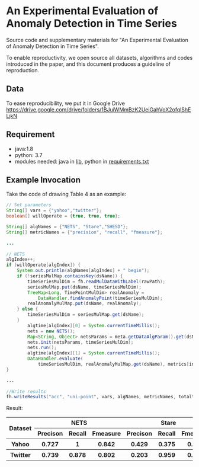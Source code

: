 # An Experimental Evaluation of Anomaly Detection in Time Series

Source code and supplementary materials for "An Experimental Evaluation of Anomaly Detection in Time Series".

To enable reproductivity, we open source all datasets, algorithms and codes introduced in the paper, and this document produces a guideline of reproduction. 

## Data

To ease reproducibility, we put it in Google Drive  https://drive.google.com/drive/folders/1BJuiWMmBzK2UeiGahVoX2ofqlShELjkN

## Requirement

- java:1.8
- python: 3.7
- modules needed: java in [lib](https://github.com/zaqthss/experiment-tsad/tree/main/java/lib), python in [requirements.txt](https://github.com/zaqthss/experiment-tsad/blob/main/py/requirements.txt)

## Example Invocation

Take the code of drawing Table 4 as an example:

```java
// Set parameters
String[] vars = {"yahoo","twitter"};
boolean[] willOperate = {true, true, true};

String[] algNames = {"NETS", "Stare","SHESD"};
String[] metricNames = {"precision", "recall", "fmeasure"};

...
    
// NETS
algIndex++;
if (willOperate[algIndex]) {
    System.out.println(algNames[algIndex] + " begin");
    if (!seriesMulMap.containsKey(dsName)) {
        timeSeriesMulDim = fh.readMulDataWithLabel(rawPath);
        seriesMulMap.put(dsName, timeSeriesMulDim);
        TreeMap<Long, TimePointMulDim> realAnomaly =
            DataHandler.findAnomalyPoint(timeSeriesMulDim);
        realAnomalyMulMap.put(dsName, realAnomaly);
    } else {
        timeSeriesMulDim = seriesMulMap.get(dsName);
    }
        algtime[algIndex][0] = System.currentTimeMillis();
        nets = new NETS();
        Map<String, Object> netsParams = meta.getDataAlgParam().get(dsName).get(algNames[algIndex]);
        nets.init(netsParams, timeSeriesMulDim);
        nets.run();
        algtime[algIndex][1] = System.currentTimeMillis();
        DataHandler.evaluate(
            timeSeriesMulDim, realAnomalyMulMap.get(dsName), metrics[index][algIndex]);
}

...
   
//Write results
fh.writeResults("acc", "uni-point", vars, algNames, metricNames, totaltime, metrics, 1);
```

Result:

<table>     <tr>         <th rowspan="2">Dataset</th><th colspan="3">NETS</th><th colspan="3">Stare</th><th colspan="3">SHSED</th>      </tr> 
    <tr>        <th>Precison</th><th>Recall</th><th>Fmeasure</th>    <th>Precison</th><th>Recall</th><th>Fmeasure</th> <th>Precison</th><th>Recall</th><th>Fmeasure</th>  </tr> 
    <tr>    <th> Yahoo</th>    <th>0.727</th><th>1</th><th>0.842</th>    <th>0.429</th><th>0.375</th><th>0.400</th> <th>`1</th><th>0.625</th><th>0.769</th>  </tr> 
    <tr>    <th> Twitter</th>    <th>0.739</th><th>0.878</th><th>0.802</th>    <th>0.203</th><th>0.959</th><th>0.335</th> <th>`0.260</th><th>0.176</th><th>0.210</th>  </tr> 
</table>



